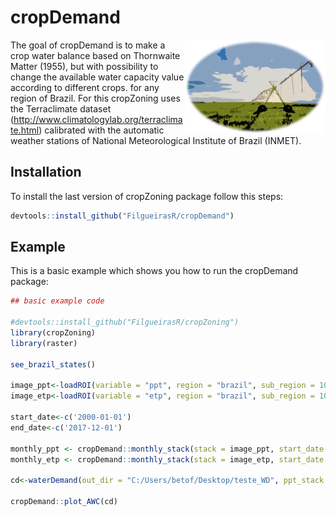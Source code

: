 # cropDemand

<div class="fluid-row" id="header">
    <img src='/www/CropDemand_figure.png' height='150' width='auto' align='right'>


<!-- badges: start -->
<!-- badges: end -->

The goal of cropDemand is to make a crop water balance based on Thornwaite Matter (1955), but with possibility to change the available water capacity value according to different crops.  for any region of Brazil. For this
cropZoning uses the Terraclimate dataset (http://www.climatologylab.org/terraclimate.html) calibrated with the automatic weather stations of National Meteorological Institute of Brazil (INMET). 


## Installation

To install the last version of cropZoning package follow this steps:

``` r
devtools::install_github("FilgueirasR/cropDemand")

```

## Example

This is a basic example which shows you how to run the cropDemand package:

``` r
## basic example code

#devtools::install_github("FilgueirasR/cropZoning")
library(cropZoning)
library(raster)

see_brazil_states()

image_ppt<-loadROI(variable = "ppt", region = "brazil", sub_region = 10) # sub_region = Rio Grande do Norte
image_etp<-loadROI(variable = "etp", region = "brazil", sub_region = 10) # sub_region = Rio Grande do Norte

start_date<-c('2000-01-01')
end_date<-c('2017-12-01')

monthly_ppt <- cropDemand::monthly_stack(stack = image_ppt, start_date = start_date, end_date = end_date)
monthly_etp <- cropDemand::monthly_stack(stack = image_etp, start_date = start_date, end_date = end_date)

cd<-waterDemand(out_dir = "C:/Users/betof/Desktop/teste_WD", ppt_stack = monthly_ppt , etp_stack = monthly_etp, AWC = 100)

cropDemand::plot_AWC(cd)


```
